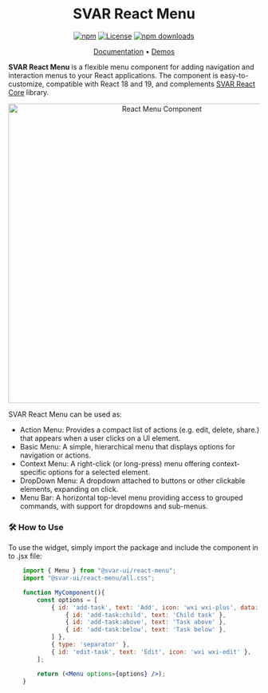 <div align="center">

# SVAR React Menu

[![npm](https://img.shields.io/npm/v/@svar-ui/react-menu.svg)](https://www.npmjs.com/package/@svar-ui/react-menu)
[![License](https://img.shields.io/github/license/svar-widgets/react-menu)](https://github.com/svar-widgets/react-menu/blob/main/license.txt)
[![npm downloads](https://img.shields.io/npm/dm/@svar-ui/react-menu.svg)](https://www.npmjs.com/package/@svar-ui/react-menu)

</div>

<div align="center">

[Documentation](https://docs.svar.dev/react/core/category/menu/) • [Demos](https://docs.svar.dev/react/core/samples-menu/#/action/willow)

</div>

**SVAR React Menu** is a flexible menu component for adding navigation and interaction menus to your React applications. The component is easy-to-customize, compatible with React 18 and 19, and complements [SVAR React Core](https://github.com/svar-widgets/react-core/) library.

<div align="center">

<img src="https://svar.dev/images/github/github-menu.png" alt="React Menu Component" style="width: 600px;">

</div>

SVAR React Menu can be used as:

- Action Menu: Provides a compact list of actions (e.g. edit, delete, share.) that appears when a user clicks on a UI element.
- Basic Menu: A simple, hierarchical menu that displays options for navigation or actions.
- Context Menu: A right-click (or long-press) menu offering context-specific options for a selected element.
- DropDown Menu: A dropdown attached to buttons or other clickable elements, expanding on click.
- Menu Bar: A horizontal top-level menu providing access to grouped commands, with support for dropdowns and sub-menus.

### :hammer_and_wrench: How to Use

To use the widget, simply import the package and include the component in to .jsx file:

```jsx
    import { Menu } from "@svar-ui/react-menu";
    import "@svar-ui/react-menu/all.css";

    function MyComponent(){
        const options = [
            { id: 'add-task', text: 'Add', icon: 'wxi wxi-plus', data: [
                { id: 'add-task:child', text: 'Child task' },
                { id: 'add-task:above', text: 'Task above' },
                { id: 'add-task:below', text: 'Task below' },
            ] },
            { type: 'separator' },
            { id: 'edit-task', text: 'Edit', icon: 'wxi wxi-edit' },
        ];

        return (<Menu options={options} />);
    }
```
